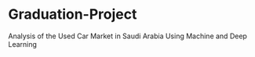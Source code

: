 # Graduation-Project
Analysis of the Used Car Market in Saudi Arabia Using Machine and Deep Learning
